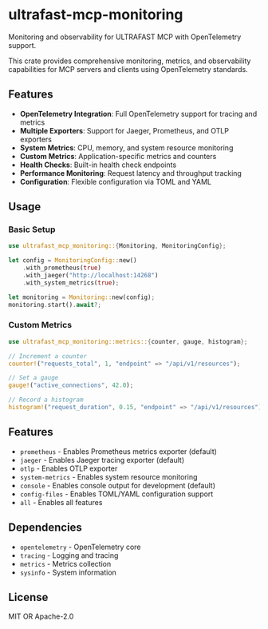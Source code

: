 # ultrafast-mcp-monitoring

Monitoring and observability for ULTRAFAST MCP with OpenTelemetry support.

This crate provides comprehensive monitoring, metrics, and observability capabilities for MCP servers and clients using OpenTelemetry standards.

## Features

- **OpenTelemetry Integration**: Full OpenTelemetry support for tracing and metrics
- **Multiple Exporters**: Support for Jaeger, Prometheus, and OTLP exporters
- **System Metrics**: CPU, memory, and system resource monitoring
- **Custom Metrics**: Application-specific metrics and counters
- **Health Checks**: Built-in health check endpoints
- **Performance Monitoring**: Request latency and throughput tracking
- **Configuration**: Flexible configuration via TOML and YAML

## Usage

### Basic Setup

```rust
use ultrafast_mcp_monitoring::{Monitoring, MonitoringConfig};

let config = MonitoringConfig::new()
    .with_prometheus(true)
    .with_jaeger("http://localhost:14268")
    .with_system_metrics(true);

let monitoring = Monitoring::new(config);
monitoring.start().await?;
```

### Custom Metrics

```rust
use ultrafast_mcp_monitoring::metrics::{counter, gauge, histogram};

// Increment a counter
counter!("requests_total", 1, "endpoint" => "/api/v1/resources");

// Set a gauge
gauge!("active_connections", 42.0);

// Record a histogram
histogram!("request_duration", 0.15, "endpoint" => "/api/v1/resources");
```

## Features

- `prometheus` - Enables Prometheus metrics exporter (default)
- `jaeger` - Enables Jaeger tracing exporter (default)
- `otlp` - Enables OTLP exporter
- `system-metrics` - Enables system resource monitoring
- `console` - Enables console output for development (default)
- `config-files` - Enables TOML/YAML configuration support
- `all` - Enables all features

## Dependencies

- `opentelemetry` - OpenTelemetry core
- `tracing` - Logging and tracing
- `metrics` - Metrics collection
- `sysinfo` - System information

## License

MIT OR Apache-2.0 